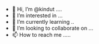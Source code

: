 - 👋 Hi, I’m @kindut ....
- 👀 I’m interested in ...
- 🌱 I’m currently learning ..
- 💞️ I’m looking to collaborate on ...
- 📫 How to reach me .....

<!---
kindut/kindut is a ✨ special ✨ repository because its `README.md` (this file) appears on your GitHub profile.
You can click the Preview link to take a look at your changes.
--->
